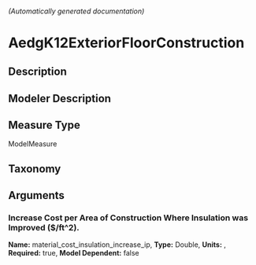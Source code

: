 

###### (Automatically generated documentation)

# AedgK12ExteriorFloorConstruction

## Description


## Modeler Description


## Measure Type
ModelMeasure

## Taxonomy


## Arguments


### Increase Cost per Area of Construction Where Insulation was Improved ($/ft^2).

**Name:** material_cost_insulation_increase_ip,
**Type:** Double,
**Units:** ,
**Required:** true,
**Model Dependent:** false




